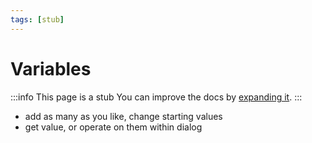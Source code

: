 ```yaml
---
tags: [stub]
---
```


# Variables

:::info This page is a stub
You can improve the docs by [expanding it](../../contributing).
:::

- add as many as you like, change starting values
- get value, or operate on them within dialog